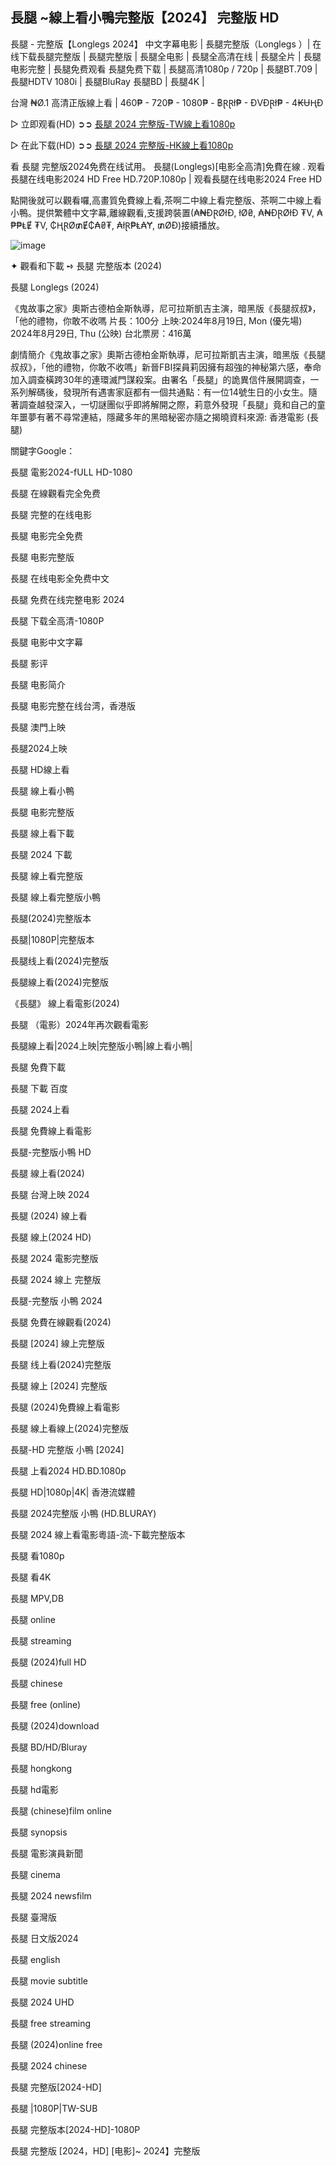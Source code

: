 ## 長腿 ~線上看小鴨完整版【2024】 完整版 HD

長腿 - 完整版【Longlegs 2024】 中文字幕电影 | 長腿完整版（Longlegs ）| 在线下载長腿完整版 | 長腿完整版 | 長腿全电影 | 長腿全高清在线 | 長腿全片 | 長腿电影完整 | 長腿免费观看 長腿免费下载 | 長腿高清1080p / 720p | 長腿BT.709 | 長腿HDTV 1080i | 長腿BluRay 長腿BD | 長腿4K |

台灣 ₦Ø.1 高清正版線上看 | 460₱ - 720₱ - 1080₱ - ฿ⱤⱤł₱ - ĐVĐⱤł₱ - 4₭ɄⱧĐ

▷ 立即观看(HD) ➲➲ [長腿 2024 完整版-TW線上看1080p](https://hdmoviesworld.xyz/zh/movie/1226578/longlegs-Github)

▷ 在此下载(HD) ➲➲ [長腿 2024 完整版-HK線上看1080p](https://hdworldmovie.com/zh/movie/1226578/longlegs-Github)

看 長腿 完整版2024免费在线试用。 長腿(Longlegs)[电影全高清]免費在線 . 观看長腿在线电影2024 HD Free HD.720P.1080p | 观看長腿在线电影2024 Free HD

點開後就可以觀看囉,高畫質免費線上看,茶啊二中線上看完整版、茶啊二中線上看小鴨。提供繁體中文字幕,離線觀看,支援跨裝置(₳₦ĐⱤØłĐ, łØ₴, ₳₦ĐⱤØłĐ ₮V, ₳₱₱ⱠɆ ₮V, ₵ⱧⱤØ₥Ɇ₵₳₴₮, ₳łⱤ₱Ⱡ₳Ɏ, ₥ØĐ)接續播放。

![image](https://github.com/user-attachments/assets/539b4a77-e5d9-452b-a1cc-b410da74c28c)

✦ 觀看和下載 ➺ 長腿 完整版本 (2024)

長腿 Longlegs (2024)

《鬼故事之家》奧斯古德柏金斯執導，尼可拉斯凱吉主演，暗黑版《長腿叔叔》，「他的禮物，你敢不收嗎 片長：100分 上映:2024年8月19日, Mon (優先場) 2024年8月29日, Thu (公映) 台北票房：416萬

劇情簡介《鬼故事之家》奧斯古德柏金斯執導，尼可拉斯凱吉主演，暗黑版《長腿叔叔》，「他的禮物，你敢不收嗎」新晉FBI探員莉因擁有超強的神秘第六感，奉命加入調查橫跨30年的連環滅門謀殺案。由署名「長腿」的詭異信件展開調查，一系列解碼後，發現所有遇害家庭都有一個共通點：有一位14號生日的小女生。隨著調查越發深入，一切謎團似乎即將解開之際，莉意外發現「長腿」竟和自己的童年噩夢有著不尋常連結，隱藏多年的黑暗秘密亦隨之揭曉資料來源: 香港電影 (長腿)

關鍵字Google：

長腿 電影2024-fULL HD-1080

長腿 在線觀看完全免费

長腿 完整的在线电影

長腿 电影完全免费

長腿 电影完整版

長腿 在线电影全免费中文

長腿 免费在线完整电影 2024

長腿 下载全高清-1080P

長腿 电影中文字幕

長腿 影评

長腿 电影简介

長腿 电影完整在线台湾，香港版

長腿 澳門上映

長腿2024上映

長腿 HD線上看

長腿 線上看小鴨

長腿 电影完整版

長腿 線上看下載

長腿 2024 下載

長腿 線上看完整版

長腿 線上看完整版小鴨

長腿(2024)完整版本

長腿|1080P|完整版本

長腿线上看(2024)完整版

長腿線上看(2024)完整版

《長腿》 線上看電影(2024)

長腿 （電影）2024年再次觀看電影

長腿線上看|2024上映|完整版小鴨|線上看小鴨|

長腿 免費下載

長腿 下載 百度

長腿 2024上看

長腿 免費線上看電影

長腿-完整版小鴨 HD

長腿 線上看(2024)

長腿 台灣上映 2024

長腿 (2024) 線上看

長腿 線上(2024 HD)

長腿 2024 電影完整版

長腿 2024 線上 完整版

長腿-完整版 小鴨 2024

長腿 免費在線觀看(2024)

長腿 [2024] 線上完整版

長腿 线上看(2024)完整版

長腿 線上 [2024] 完整版

長腿 (2024)免費線上看電影

長腿 線上看線上(2024)完整版

長腿-HD 完整版 小鴨 [2024]

長腿 上看2024 HD.BD.1080p

長腿 HD|1080p|4K| 香港流媒體

長腿 2024完整版 小鴨 (HD.BLURAY)

長腿 2024 線上看電影粵語-流-下載完整版本

長腿 看1080p

長腿 看4K

長腿 MPV,DB

長腿 online

長腿 streaming

長腿 (2024)full HD

長腿 chinese

長腿 free (online)

長腿 (2024)download

長腿 BD/HD/Bluray

長腿 hongkong

長腿 hd電影

長腿 (chinese)film online

長腿 synopsis

長腿 電影演員新聞

長腿 cinema

長腿 2024 newsfilm

長腿 臺灣版

長腿 日文版2024

長腿 english

長腿 movie subtitle

長腿 2024 UHD

長腿 free streaming

長腿 (2024)online free

長腿 2024 chinese

長腿 完整版[2024-HD]

長腿 |1080P|TW-SUB

長腿 完整版本[2024-HD]-1080P

長腿 完整版 [2024，HD] [电影]~ 2024】完整版
